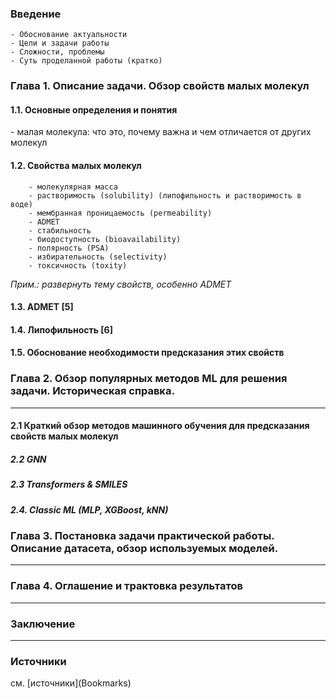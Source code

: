 <h3>Введение</h3>

	- Обоснование актуальности
	- Цели и задачи работы
	- Сложности, проблемы
	- Суть проделанной работы (кратко)

<h3>Глава 1. Описание задачи. Обзор свойств малых молекул</h3>
<h4> 1.1. Основные определения и понятия </h4>
		- малая молекула: что это, почему важна и чем отличается от других молекул		
	<h4>1.2. Свойства малых молекул</h4>
	
		- молекулярная масса
		- растворимость (solubility) (липофильность и растворимость в воде)
		- мембранная проницаемость (permeability)
		- ADMET
		- стабильность
		- биодоступность (bioavailability)
		- полярность (PSA)
		- избирательность (selectivity)
		- токсичность (toxity)

_Прим.: развернуть тему свойств, особенно ADMET_
#### 1.3. ADMET [5]
#### 1.4. Липофильность [6]
<h4>1.5. Обоснование необходимости предсказания этих свойств </h4>

<h3> Глава 2. Обзор популярных методов ML для решения задачи. Историческая справка. </h3>

<hr>

<h4>2.1 Краткий обзор методов машинного обучения для предсказания свойств малых молекул </h4>

##### 2.2 GNN

##### 2.3 Transformers & SMILES

##### 2.4. Classic ML (MLP, XGBoost, kNN)

<h3> Глава 3. Постановка задачи практической работы. Описание датасета, обзор используемых моделей. </h3>

<hr>

<h3>Глава 4. Оглашение и трактовка результатов</h3>

<hr>
<h3>Заключение</h3>

<hr>

<h3>Источники</h3>
см. [источники](Bookmarks)
